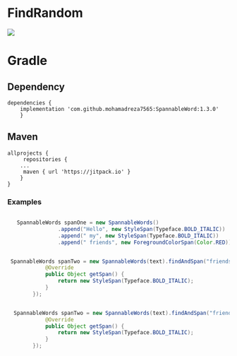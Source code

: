 # FindRandom

[![](https://jitpack.io/v/mohamadreza7565/SpannableWord.svg)](https://jitpack.io/#mohamadreza7565/SpannableWord)



# Gradle

## Dependency
```Gradle
dependencies {
	implementation 'com.github.mohamadreza7565:SpannableWord:1.3.0'
	}
```


## Maven
```Gradle
allprojects {
     repositories {
	...
     maven { url 'https://jitpack.io' }
	}
}
```

### Examples

```java

   SpannableWords spanOne = new SpannableWords()
                .append("Hello", new StyleSpan(Typeface.BOLD_ITALIC))
                .append(" my", new StyleSpan(Typeface.BOLD_ITALIC))
                .append(" friends", new ForegroundColorSpan(Color.RED));

```


```java

 SpannableWords spanTwo = new SpannableWords(text).findAndSpan("friends", new SpannableWords.GetSpan() {
            @Override
            public Object getSpan() {
                return new StyleSpan(Typeface.BOLD_ITALIC);
            }
        });

```

```java

  SpannableWords spanTwo = new SpannableWords(text).findAndSpan("friends", false, true, new SpannableWords.GetSpan() {
            @Override
            public Object getSpan() {
                return new StyleSpan(Typeface.BOLD_ITALIC);
            }
        });

```

